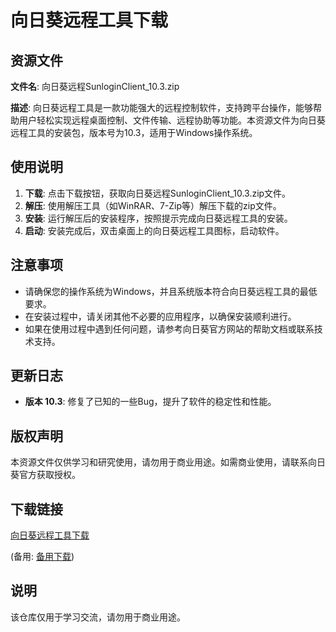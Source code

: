 # 向日葵远程工具下载

## 资源文件

**文件名**: 向日葵远程SunloginClient_10.3.zip

**描述**: 向日葵远程工具是一款功能强大的远程控制软件，支持跨平台操作，能够帮助用户轻松实现远程桌面控制、文件传输、远程协助等功能。本资源文件为向日葵远程工具的安装包，版本号为10.3，适用于Windows操作系统。

## 使用说明

1. **下载**: 点击下载按钮，获取向日葵远程SunloginClient_10.3.zip文件。
2. **解压**: 使用解压工具（如WinRAR、7-Zip等）解压下载的zip文件。
3. **安装**: 运行解压后的安装程序，按照提示完成向日葵远程工具的安装。
4. **启动**: 安装完成后，双击桌面上的向日葵远程工具图标，启动软件。

## 注意事项

- 请确保您的操作系统为Windows，并且系统版本符合向日葵远程工具的最低要求。
- 在安装过程中，请关闭其他不必要的应用程序，以确保安装顺利进行。
- 如果在使用过程中遇到任何问题，请参考向日葵官方网站的帮助文档或联系技术支持。

## 更新日志

- **版本 10.3**: 修复了已知的一些Bug，提升了软件的稳定性和性能。

## 版权声明

本资源文件仅供学习和研究使用，请勿用于商业用途。如需商业使用，请联系向日葵官方获取授权。

## 下载链接
[向日葵远程工具下载](https://pan.quark.cn/s/c4d0015fa364) 

(备用: [备用下载](https://pan.baidu.com/s/1Y6SR3vT9LQ-ATSbDj0jRmA?pwd=1234))

## 说明

该仓库仅用于学习交流，请勿用于商业用途。
